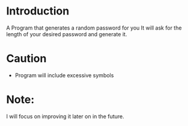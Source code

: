 # Introduction
A Program that generates a random password for you
It will ask for the length of your desired password and generate it.

# Caution
- Program will include excessive symbols

# Note:
I will focus on improving it later on in the future.
